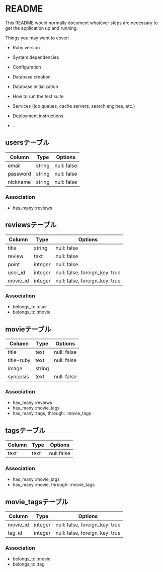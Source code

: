 # README

This README would normally document whatever steps are necessary to get the
application up and running.

Things you may want to cover:

* Ruby version

* System dependencies

* Configuration

* Database creation

* Database initialization

* How to run the test suite

* Services (job queues, cache servers, search engines, etc.)

* Deployment instructions

* ...

## usersテーブル
|Column|Type|Options|
|------|----|-------|
|email|string|null: false|
|password|string|null: false|
|nickname|string|null: false|
### Association
- has_many :reviews

## reviewsテーブル
|Column|Type|Options|
|------|----|-------|
|title|string|null: false|
|review|text|null: false|
|point|integer|null: false|
|user_id|integer|null: false, foreign_key: true|
|movie_id|integer|null: false, foreign_key: true|
### Association
- belongs_to :user
- belongs_to :movie

## movieテーブル
|Column|Type|Options|
|------|----|-------|
|title|text|null: false|
|title-ruby|text|null: false|
|image|string||
|synopsis|text|null: false|
### Association
- has_many :reviews
- has_many :movie_tags
- has_many :tags, through: :movie_tags

## tagsテーブル
|Column|Type|Options|
|------|----|-------|
|text|text|null:false|
### Association
- has_many :movie_tags
- has_many :movie, through: :movie_tags

## movie_tagsテーブル
|Column|Type|Options|
|------|----|-------|
|movie_id|integer|null: false, foreign_key: true|
|tag_id|integer|null: false, foreign_key: true|
### Association
- belongs_to :movie
- belongs_to :tag

